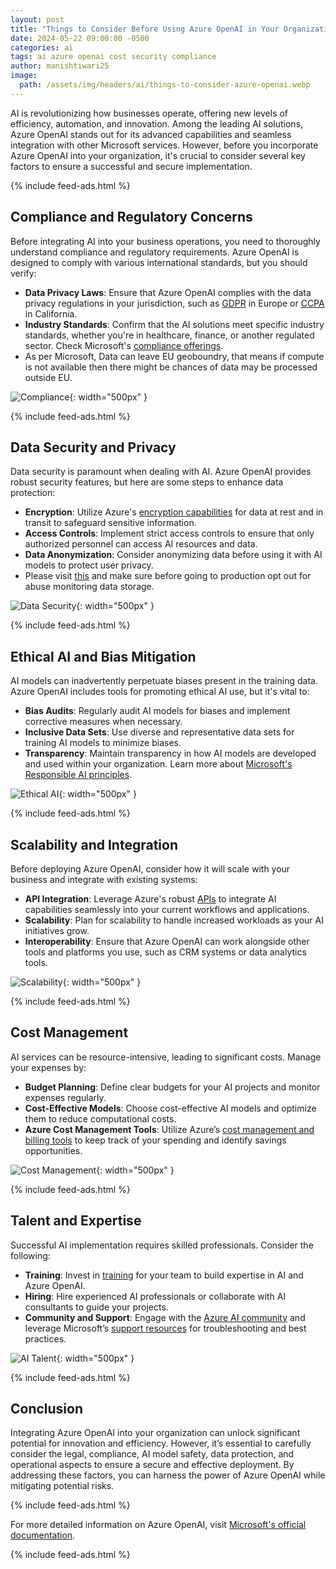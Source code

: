 ```yaml
---
layout: post
title: "Things to Consider Before Using Azure OpenAI in Your Organization"
date: 2024-05-22 09:00:00 -0500
categories: ai
tags: ai azure openai cost security compliance
author: manishtiwari25
image:
  path: /assets/img/headers/ai/things-to-consider-azure-openai.webp
---
```


AI is revolutionizing how businesses operate, offering new levels of efficiency, automation, and innovation. Among the leading AI solutions, Azure OpenAI stands out for its advanced capabilities and seamless integration with other Microsoft services. However, before you incorporate Azure OpenAI into your organization, it's crucial to consider several key factors to ensure a successful and secure implementation.

{% include feed-ads.html %}

## Compliance and Regulatory Concerns

Before integrating AI into your business operations, you need to thoroughly understand compliance and regulatory requirements. Azure OpenAI is designed to comply with various international standards, but you should verify:

- **Data Privacy Laws**: Ensure that Azure OpenAI complies with the data privacy regulations in your jurisdiction, such as [GDPR](https://gdpr.eu/) in Europe or [CCPA](https://oag.ca.gov/privacy/ccpa) in California.
- **Industry Standards**: Confirm that the AI solutions meet specific industry standards, whether you're in healthcare, finance, or another regulated sector. Check Microsoft's [compliance offerings](https://learn.microsoft.com/en-us/legal/cognitive-services/openai/data-privacy).
- As per Microsoft, Data can leave EU geoboundry, that means if compute is not available then there might be chances of data may be processed outside EU. 

![Compliance](/assets/img/posts/ai/things-to-consider/compliance.webp){: width="500px" }

{% include feed-ads.html %}

## Data Security and Privacy

Data security is paramount when dealing with AI. Azure OpenAI provides robust security features, but here are some steps to enhance data protection:

- **Encryption**: Utilize Azure's [encryption capabilities](https://learn.microsoft.com/en-us/azure/security/fundamentals/encryption-overview) for data at rest and in transit to safeguard sensitive information.
- **Access Controls**: Implement strict access controls to ensure that only authorized personnel can access AI resources and data.
- **Data Anonymization**: Consider anonymizing data before using it with AI models to protect user privacy.
- Please visit [this](https://learn.microsoft.com/en-us/legal/cognitive-services/openai/data-privacy#how-does-the-azure-openai-service-process-data) and make sure before going to production opt out for abuse monitoring data storage.

![Data Security](/assets/img/posts/ai/things-to-consider/security.webp){: width="500px" }

{% include feed-ads.html %}

## Ethical AI and Bias Mitigation

AI models can inadvertently perpetuate biases present in the training data. Azure OpenAI includes tools for promoting ethical AI use, but it's vital to:

- **Bias Audits**: Regularly audit AI models for biases and implement corrective measures when necessary.
- **Inclusive Data Sets**: Use diverse and representative data sets for training AI models to minimize biases.
- **Transparency**: Maintain transparency in how AI models are developed and used within your organization. Learn more about [Microsoft's Responsible AI principles](https://www.microsoft.com/en-us/ai/responsible-ai).

![Ethical AI](/assets/img/posts/ai/things-to-consider/ethical.webp){: width="500px" }

{% include feed-ads.html %}

## Scalability and Integration

Before deploying Azure OpenAI, consider how it will scale with your business and integrate with existing systems:

- **API Integration**: Leverage Azure's robust [APIs](https://learn.microsoft.com/en-us/rest/api/azure/) to integrate AI capabilities seamlessly into your current workflows and applications.
- **Scalability**: Plan for scalability to handle increased workloads as your AI initiatives grow.
- **Interoperability**: Ensure that Azure OpenAI can work alongside other tools and platforms you use, such as CRM systems or data analytics tools.

![Scalability](/assets/img/posts/ai/things-to-consider/scalability.webp){: width="500px" }

{% include feed-ads.html %}

## Cost Management

AI services can be resource-intensive, leading to significant costs. Manage your expenses by:

- **Budget Planning**: Define clear budgets for your AI projects and monitor expenses regularly.
- **Cost-Effective Models**: Choose cost-effective AI models and optimize them to reduce computational costs.
- **Azure Cost Management Tools**: Utilize Azure’s [cost management and billing tools](https://azure.microsoft.com/en-us/services/cost-management/) to keep track of your spending and identify savings opportunities.

![Cost Management](/assets/img/posts/ai/things-to-consider/expense.webp){: width="500px" }

{% include feed-ads.html %}

## Talent and Expertise

Successful AI implementation requires skilled professionals. Consider the following:

- **Training**: Invest in [training](https://learn.microsoft.com/en-us/training/azure/) for your team to build expertise in AI and Azure OpenAI.
- **Hiring**: Hire experienced AI professionals or collaborate with AI consultants to guide your projects.
- **Community and Support**: Engage with the [Azure AI community](https://techcommunity.microsoft.com) and leverage Microsoft’s [support resources](https://azure.microsoft.com/en-us/support/) for troubleshooting and best practices.

![AI Talent](/assets/img/posts/ai/things-to-consider/talent.webp){: width="500px" }

{% include feed-ads.html %}

## Conclusion

Integrating Azure OpenAI into your organization can unlock significant potential for innovation and efficiency. However, it’s essential to carefully consider the legal, compliance, AI model safety, data protection, and operational aspects to ensure a secure and effective deployment. By addressing these factors, you can harness the power of Azure OpenAI while mitigating potential risks.

{% include feed-ads.html %}

For more detailed information on Azure OpenAI, visit [Microsoft's official documentation](https://learn.microsoft.com/en-us/azure/ai-services/openai/).

{% include feed-ads.html %}

